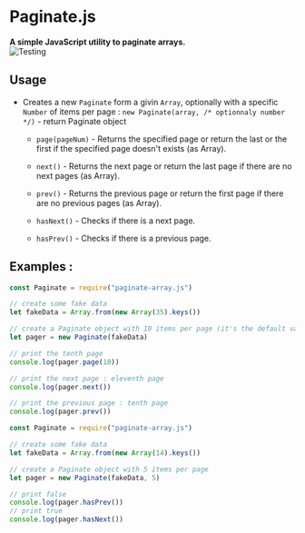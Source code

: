 # Paginate.js

**A simple JavaScript utility to paginate arrays.**  
![Testing](https://github.com/mestery69/paginate.js/workflows/Testing/badge.svg)
  
## Usage
  
* Creates a new `Paginate` form a givin `Array`,
optionally with a specific `Number` of items per page : `new Paginate(array, /* optionnaly number */)` - return Paginate object

    * `page(pageNum)` - Returns the specified page or return the last or the first if the specified page doesn't exists (as Array).

    * `next()` - Returns the next page or return the last page if there are no next pages (as Array).

    * `prev()` - Returns the previous page or return the first page if there are no previous pages (as Array).

    * `hasNext()` - Checks if there is a next page.

    * `hasPrev()` - Checks if there is a previous page.


## Examples :

```js
const Paginate = require("paginate-array.js")

// create some fake data
let fakeData = Array.from(new Array(35).keys())

// create a Paginate object with 10 items per page (it's the default value)
let pager = new Paginate(fakeData)

// print the tenth page
console.log(pager.page(10))

// print the next page : eleventh page
console.log(pager.next())

// print the previous page : tenth page
console.log(pager.prev())
```

```js
const Paginate = require("paginate-array.js")

// create some fake data
let fakeData = Array.from(new Array(14).keys())

// create a Paginate object with 5 items per page
let pager = new Paginate(fakeData, 5)

// print false
console.log(pager.hasPrev())
// print true
console.log(pager.hasNext())
```
